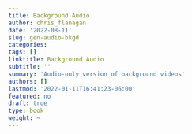 ```yaml
---
title: Background Audio
author: chris_flanagan
date: '2022-08-11'
slug: gen-audio-bkgd
categories:
tags: []
linktitle: Background Audio
subtitle: ''
summary: 'Audio-only version of background videos'
authors: []
lastmod: '2022-01-11T16:41:23-06:00'
featured: no
draft: true
type: book
weight: ~
---
```



<script type="text/javascript">
  window.ESV_CROSSREF_OPTIONS = {
    body_background_color: 'D7E5F0',
    header_font_size: 10,
    body_font_size: 14,
    footer_font_size: 8,
    header_font_family: 'Arial',
    body_font_family: 'Times'
  };
</script>
<script src="https://static.esvmedia.org/crossref/crossref.min.js" type="text/javascript"></script> 


